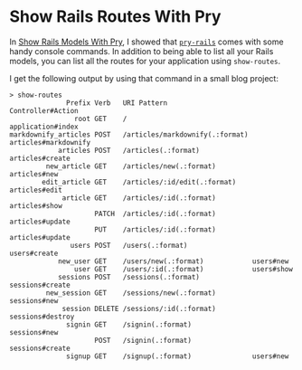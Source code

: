 # Show Rails Routes With Pry

In [Show Rails Models With Pry](show-rails-models-with-pry.md), I showed
that [`pry-rails`](https://github.com/rweng/pry-rails) comes with some handy
console commands. In addition to being able to list all your Rails models,
you can list all the routes for your application using `show-routes`.

I get the following output by using that command in a small blog project:

```
> show-routes
              Prefix Verb   URI Pattern                     Controller#Action
                root GET    /                               application#index
markdownify_articles POST   /articles/markdownify(.:format) articles#markdownify
            articles POST   /articles(.:format)             articles#create
         new_article GET    /articles/new(.:format)         articles#new
        edit_article GET    /articles/:id/edit(.:format)    articles#edit
             article GET    /articles/:id(.:format)         articles#show
                     PATCH  /articles/:id(.:format)         articles#update
                     PUT    /articles/:id(.:format)         articles#update
               users POST   /users(.:format)                users#create
            new_user GET    /users/new(.:format)            users#new
                user GET    /users/:id(.:format)            users#show
            sessions POST   /sessions(.:format)             sessions#create
         new_session GET    /sessions/new(.:format)         sessions#new
             session DELETE /sessions/:id(.:format)         sessions#destroy
              signin GET    /signin(.:format)               sessions#new
                     POST   /signin(.:format)               sessions#create
              signup GET    /signup(.:format)               users#new
```
